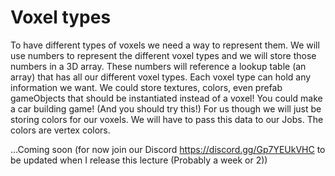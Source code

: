 # Voxel types
To have different types of voxels we need a way to represent them. We will use numbers to represent the different voxel types and we will store those numbers in a 3D array. These numbers will reference a lookup table (an array) that has all our different voxel types. Each voxel type can hold any information we want. We could store textures, colors, even prefab gameObjects that should be instantiated instead of a voxel! You could make a car building game! (And you should try this!) For us though we will just be storing colors for our voxels. We will have to pass this data to our Jobs. The colors are vertex colors.

...Coming soon (for now join our Discord https://discord.gg/Gp7YEUkVHC to be updated when I release this lecture (Probably a week or 2))
